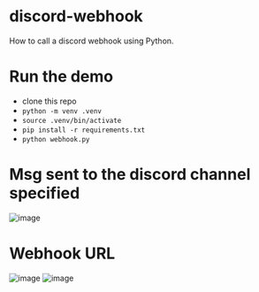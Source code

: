 # discord-webhook

How to call a discord webhook using Python.

# Run the demo 

- clone this repo
- `python -m venv .venv`
- `source .venv/bin/activate`
- `pip install -r requirements.txt`
- `python webhook.py`

# Msg sent to the discord channel specified

![image](https://github.com/user-attachments/assets/e1589a4e-a482-4ecb-9db5-10051d1081f1)

# Webhook URL 

![image](https://github.com/user-attachments/assets/2269b5e1-c0ab-4355-a824-0309444294c8)
![image](https://github.com/user-attachments/assets/14f63a25-2030-4e17-afe1-0b7f095f6aca)


